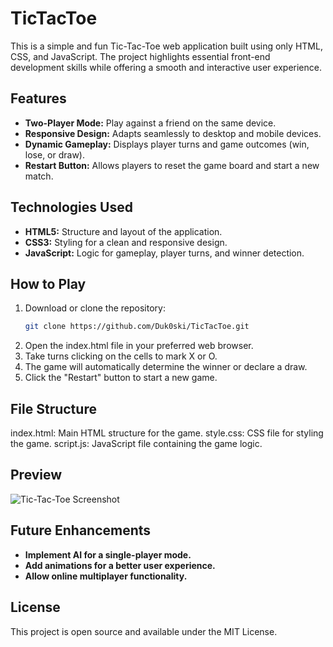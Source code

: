 # TicTacToe
This is a simple and fun Tic-Tac-Toe web application built using only HTML, CSS, and JavaScript. The project highlights essential front-end development skills while offering a smooth and interactive user experience.

## Features  
- **Two-Player Mode:** Play against a friend on the same device.  
- **Responsive Design:** Adapts seamlessly to desktop and mobile devices.  
- **Dynamic Gameplay:** Displays player turns and game outcomes (win, lose, or draw).  
- **Restart Button:** Allows players to reset the game board and start a new match.  

## Technologies Used  
- **HTML5:** Structure and layout of the application.  
- **CSS3:** Styling for a clean and responsive design.  
- **JavaScript:** Logic for gameplay, player turns, and winner detection.  

## How to Play  
1. Download or clone the repository:  
   ```bash
   git clone https://github.com/Duk0ski/TicTacToe.git
2. Open the index.html file in your preferred web browser.
3. Take turns clicking on the cells to mark X or O.
4. The game will automatically determine the winner or declare a draw.
5. Click the "Restart" button to start a new game.

## File Structure
index.html: Main HTML structure for the game.
style.css: CSS file for styling the game.
script.js: JavaScript file containing the game logic.

## Preview
![Tic-Tac-Toe Screenshot](screenshot.PNG)

## Future Enhancements
- **Implement AI for a single-player mode.**
- **Add animations for a better user experience.**
- **Allow online multiplayer functionality.**

## License
This project is open source and available under the MIT License.
